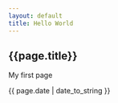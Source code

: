 ```yaml
---
layout: default
title: Hello World
---
```


<h2>{{page.title}}</h2>

<p>My first page</p>

<p>{{ page.date | date_to_string }}</p>
